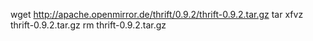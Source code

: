 wget http://apache.openmirror.de/thrift/0.9.2/thrift-0.9.2.tar.gz
tar xfvz thrift-0.9.2.tar.gz
rm thrift-0.9.2.tar.gz

